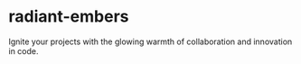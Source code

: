 # radiant-embers
Ignite your projects with the glowing warmth of collaboration and innovation in code.
